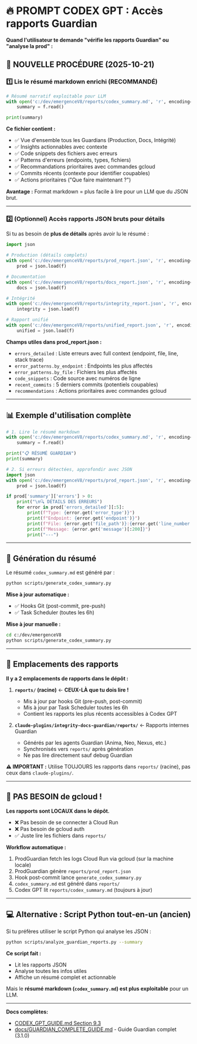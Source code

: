 # 🔥 PROMPT CODEX GPT : Accès rapports Guardian

**Quand l'utilisateur te demande "vérifie les rapports Guardian" ou "analyse la prod" :**

## 🚀 NOUVELLE PROCÉDURE (2025-10-21)

### 1️⃣ Lis le résumé markdown enrichi (RECOMMANDÉ)

```python
# Résumé narratif exploitable pour LLM
with open('c:/dev/emergenceV8/reports/codex_summary.md', 'r', encoding='utf-8') as f:
    summary = f.read()

print(summary)
```

**Ce fichier contient :**
- ✅ Vue d'ensemble tous les Guardians (Production, Docs, Intégrité)
- ✅ Insights actionnables avec contexte
- ✅ Code snippets des fichiers avec erreurs
- ✅ Patterns d'erreurs (endpoints, types, fichiers)
- ✅ Recommandations prioritaires avec commandes gcloud
- ✅ Commits récents (contexte pour identifier coupables)
- ✅ Actions prioritaires ("Que faire maintenant ?")

**Avantage :** Format markdown = plus facile à lire pour un LLM que du JSON brut.

---

### 2️⃣ (Optionnel) Accès rapports JSON bruts pour détails

Si tu as besoin de **plus de détails** après avoir lu le résumé :

```python
import json

# Production (détails complets)
with open('c:/dev/emergenceV8/reports/prod_report.json', 'r', encoding='utf-8') as f:
    prod = json.load(f)

# Documentation
with open('c:/dev/emergenceV8/reports/docs_report.json', 'r', encoding='utf-8') as f:
    docs = json.load(f)

# Intégrité
with open('c:/dev/emergenceV8/reports/integrity_report.json', 'r', encoding='utf-8') as f:
    integrity = json.load(f)

# Rapport unifié
with open('c:/dev/emergenceV8/reports/unified_report.json', 'r', encoding='utf-8') as f:
    unified = json.load(f)
```

**Champs utiles dans prod_report.json :**
- `errors_detailed` : Liste erreurs avec full context (endpoint, file, line, stack trace)
- `error_patterns.by_endpoint` : Endpoints les plus affectés
- `error_patterns.by_file` : Fichiers les plus affectés
- `code_snippets` : Code source avec numéros de ligne
- `recent_commits` : 5 derniers commits (potentiels coupables)
- `recommendations` : Actions prioritaires avec commandes gcloud

---

## 📊 Exemple d'utilisation complète

```python
# 1. Lire le résumé markdown
with open('c:/dev/emergenceV8/reports/codex_summary.md', 'r', encoding='utf-8') as f:
    summary = f.read()

print("📋 RÉSUMÉ GUARDIAN")
print(summary)

# 2. Si erreurs détectées, approfondir avec JSON
import json
with open('c:/dev/emergenceV8/reports/prod_report.json', 'r', encoding='utf-8') as f:
    prod = json.load(f)

if prod['summary']['errors'] > 0:
    print("\n🔍 DÉTAILS DES ERREURS")
    for error in prod['errors_detailed'][:5]:
        print(f"Type: {error.get('error_type')}")
        print(f"Endpoint: {error.get('endpoint')}")
        print(f"File: {error.get('file_path')}:{error.get('line_number')}")
        print(f"Message: {error.get('message')[:200]}")
        print("---")
```

---

## 🔄 Génération du résumé

Le résumé `codex_summary.md` est généré par :

```bash
python scripts/generate_codex_summary.py
```

**Mise à jour automatique :**
- ✅ Hooks Git (post-commit, pre-push)
- ✅ Task Scheduler (toutes les 6h)

**Mise à jour manuelle :**
```bash
cd c:/dev/emergenceV8
python scripts/generate_codex_summary.py
```

---

## 📁 Emplacements des rapports

**Il y a 2 emplacements de rapports dans le dépôt :**

1. **`reports/` (racine)** ← **CEUX-LÀ que tu dois lire !**
   - Mis à jour par hooks Git (pre-push, post-commit)
   - Mis à jour par Task Scheduler toutes les 6h
   - Contient les rapports les plus récents accessibles à Codex GPT

2. **`claude-plugins/integrity-docs-guardian/reports/`** ← Rapports internes Guardian
   - Générés par les agents Guardian (Anima, Neo, Nexus, etc.)
   - Synchronisés vers `reports/` après génération
   - Ne pas lire directement sauf debug Guardian

**⚠️ IMPORTANT :** Utilise TOUJOURS les rapports dans `reports/` (racine), pas ceux dans `claude-plugins/`.

---

## 🚨 PAS BESOIN de gcloud !

**Les rapports sont LOCAUX dans le dépôt.**
- ❌ Pas besoin de se connecter à Cloud Run
- ❌ Pas besoin de gcloud auth
- ✅ Juste lire les fichiers dans `reports/`

**Workflow automatique :**
1. ProdGuardian fetch les logs Cloud Run via gcloud (sur la machine locale)
2. ProdGuardian génère `reports/prod_report.json`
3. Hook post-commit lance `generate_codex_summary.py`
4. `codex_summary.md` est généré dans `reports/`
5. Codex GPT lit `reports/codex_summary.md` (toujours à jour)

---

## 💻 Alternative : Script Python tout-en-un (ancien)

Si tu préfères utiliser le script Python qui analyse les JSON :

```bash
python scripts/analyze_guardian_reports.py --summary
```

**Ce script fait :**
- Lit les rapports JSON
- Analyse toutes les infos utiles
- Affiche un résumé complet et actionnable

Mais le **résumé markdown (`codex_summary.md`) est plus exploitable** pour un LLM.

---

**Docs complètes:**
- [CODEX_GPT_GUIDE.md Section 9.3](CODEX_GPT_GUIDE.md#93-accéder-aux-rapports-guardian)
- [docs/GUARDIAN_COMPLETE_GUIDE.md](docs/GUARDIAN_COMPLETE_GUIDE.md) - Guide Guardian complet (3.1.0)
